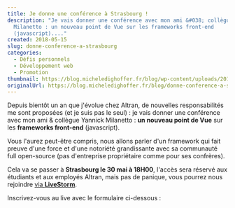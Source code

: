 ```yaml
---
title: Je donne une conférence à Strasbourg !
description: "Je vais donner une conférence avec mon ami &#038; collègue Yannick
  Milanetto : un nouveau point de Vue sur les frameworks front-end
  (javascript)...."
created: 2018-05-15
slug: donne-conference-a-strasbourg
categories:
  - Défis personnels
  - Développement web
  - Promotion
thumbnail: https://blog.micheledighoffer.fr/blog/wp-content/uploads/2018/05/tb_conference_nouveau_point_de_vue.png
originalUrl: https://blog.micheledighoffer.fr/blog/donne-conference-a-strasbourg/
---
```


Depuis bientôt un an que j'évolue chez Altran, de nouvelles responsabilités me sont proposées (et je suis pas le seul) : je vais donner une conférence avec mon ami & collègue Yannick Milanetto : **un nouveau point de Vue** sur les **frameworks front-end** (javascript).

Vous l'aurez peut-être compris, nous allons parler d'un framework qui fait preuve d'une force et d'une notoriété grandissante avec sa communauté full open-source (pas d'entreprise propriétaire comme pour ses confrères).

Cela va se passer à **Strasbourg le 30 mai à 18H00**, l'accès sera réservé aux étudiants et aux employés Altran, mais pas de panique, vous pourrez nous rejoindre [via **LiveStorm**](https://bit.ly/conf-vue).

Inscrivez-vous au live avec le formulaire ci-dessous :
